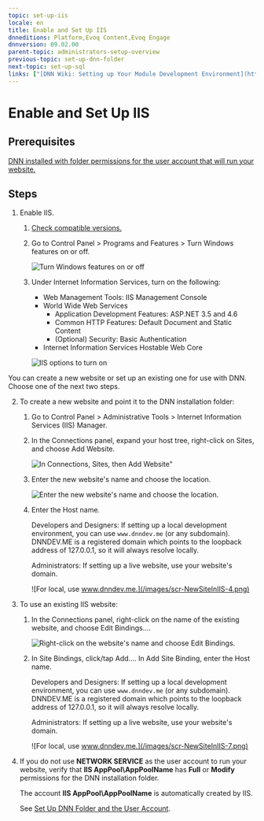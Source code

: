 ```yaml
---
topic: set-up-iis
locale: en
title: Enable and Set Up IIS
dnneditions: Platform,Evoq Content,Evoq Engage
dnnversion: 09.02.00
parent-topic: administrators-setup-overview
previous-topic: set-up-dnn-folder
next-topic: set-up-sql
links: ["[DNN Wiki: Setting up Your Module Development Environment](http://www.dnnsoftware.com/wiki/setting-up-your-module-development-environment)","[Setting up your DotNetNuke Module Development Environment by Chris Hammond](http://www.christoc.com/Tutorials/All-Tutorials/aid/1)","[DNN Community Blog: Installing DNN by Clinton Patterson](http://www.dnnsoftware.com/community-blog/cid/155070/installing-dnn)"]
---
```


# Enable and Set Up IIS

## Prerequisites

[DNN installed with folder permissions for the user account that will run your website.](set-up-dnn-folder)

## Steps

1.  Enable IIS.
    1.  [Check compatible versions.](requirements)
    2.  Go to Control Panel \> Programs and Features \> Turn Windows features on or off.
        
          
        
        ![Turn Windows features on or off](/images/scr-InstallIIS-1.png)
        
          
        
    3.  Under Internet Information Services, turn on the following:
        
        *   Web Management Tools: IIS Management Console
        *   World Wide Web Services
            *   Application Development Features: ASP.NET 3.5 and 4.6
            *   Common HTTP Features: Default Document and Static Content
            *   (Optional) Security: Basic Authentication
        *   Internet Information Services Hostable Web Core
        
          
        
        ![IIS options to turn on](/images/scr-InstallIIS-6.png)
        
          
        

You can create a new website or set up an existing one for use with DNN. Choose one of the next two steps.

2.  To create a new website and point it to the DNN installation folder:
    1.  Go to Control Panel \> Administrative Tools \> Internet Information Services (IIS) Manager.
    2.  In the Connections panel, expand your host tree, right-click on Sites, and choose Add Website.
        
          
        
        ![In Connections, Sites, then Add Website"](/images/scr-NewSiteInIIS-1.png)
        
          
        
    3.  Enter the new website's name and choose the location.
        
          
        
        ![Enter the new website's name and choose the location.](/images/scr-NewSiteInIIS-2.png)
        
          
        
    4.  Enter the Host name.
        
        Developers and Designers: If setting up a local development environment, you can use `www.dnndev.me` (or any subdomain). DNNDEV.ME is a registered domain which points to the loopback address of 127.0.0.1, so it will always resolve locally.
        
        Administrators: If setting up a live website, use your website's domain.
        
          
        
        ![For local, use www.dnndev.me.](/images/scr-NewSiteInIIS-4.png)
        
          
        
3.  To use an existing IIS website:
    1.  In the Connections panel, right-click on the name of the existing website, and choose Edit Bindings....
        
          
        
        ![Right-click on the website's name and choose Edit Bindings.](/images/scr-NewSiteInIIS-6.png)
        
          
        
    2.  In Site Bindings, click/tap Add.... In Add Site Binding, enter the Host name.
        
        Developers and Designers: If setting up a local development environment, you can use `www.dnndev.me` (or any subdomain). DNNDEV.ME is a registered domain which points to the loopback address of 127.0.0.1, so it will always resolve locally.
        
        Administrators: If setting up a live website, use your website's domain.
        
          
        
        ![For local, use www.dnndev.me.](/images/scr-NewSiteInIIS-7.png)
        
          
        
4.  If you do not use **NETWORK SERVICE** as the user account to run your website, verify that **IIS AppPool\\AppPoolName** has **Full** or **Modify** permissions for the DNN installation folder.
    
    The account **IIS AppPool\\AppPoolName** is automatically created by IIS.
    
    See [Set Up DNN Folder and the User Account](set-up-dnn-folder).